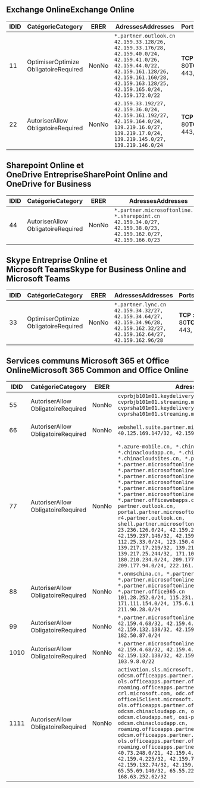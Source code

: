 <!--THIS FILE IS AUTOMATICALLY GENERATED. MANUAL CHANGES WILL BE OVERWRITTEN.-->
<!--Please contact the Office 365 Endpoints team with any questions.-->
<!--China endpoints version 2018102900-->
<!--File generated 2018-10-29 14:00:37.5742-->

## <a name="exchange-online"></a><span data-ttu-id="e72b4-101">Exchange Online</span><span class="sxs-lookup"><span data-stu-id="e72b4-101">Exchange Online</span></span>

<span data-ttu-id="e72b4-102">ID</span><span class="sxs-lookup"><span data-stu-id="e72b4-102">ID</span></span> | <span data-ttu-id="e72b4-103">Catégorie</span><span class="sxs-lookup"><span data-stu-id="e72b4-103">Category</span></span> | <span data-ttu-id="e72b4-104">ER</span><span class="sxs-lookup"><span data-stu-id="e72b4-104">ER</span></span> | <span data-ttu-id="e72b4-105">Adresses</span><span class="sxs-lookup"><span data-stu-id="e72b4-105">Addresses</span></span> | <span data-ttu-id="e72b4-106">Ports</span><span class="sxs-lookup"><span data-stu-id="e72b4-106">Ports</span></span>
-- | -------------------- | -- | --------------------------------------------------------------------------------------------------------------------------------------------------------------------------------------------------------- | ----------------
<span data-ttu-id="e72b4-107">1</span><span class="sxs-lookup"><span data-stu-id="e72b4-107">1</span></span> | <span data-ttu-id="e72b4-108">Optimiser</span><span class="sxs-lookup"><span data-stu-id="e72b4-108">Optimize</span></span><BR><span data-ttu-id="e72b4-109">Obligatoire</span><span class="sxs-lookup"><span data-stu-id="e72b4-109">Required</span></span> | <span data-ttu-id="e72b4-110">Non</span><span class="sxs-lookup"><span data-stu-id="e72b4-110">No</span></span> | `*.partner.outlook.cn`<BR>`42.159.33.128/26, 42.159.33.176/28, 42.159.40.0/24, 42.159.41.0/26, 42.159.44.0/22, 42.159.161.128/26, 42.159.161.160/28, 42.159.163.128/25, 42.159.165.0/24, 42.159.172.0/22` | <span data-ttu-id="e72b4-111">**TCP :** 443, 80</span><span class="sxs-lookup"><span data-stu-id="e72b4-111">**TCP:** 443, 80</span></span>
<span data-ttu-id="e72b4-112">2</span><span class="sxs-lookup"><span data-stu-id="e72b4-112">2</span></span> | <span data-ttu-id="e72b4-113">Autoriser</span><span class="sxs-lookup"><span data-stu-id="e72b4-113">Allow</span></span><BR><span data-ttu-id="e72b4-114">Obligatoire</span><span class="sxs-lookup"><span data-stu-id="e72b4-114">Required</span></span> | <span data-ttu-id="e72b4-115">Non</span><span class="sxs-lookup"><span data-stu-id="e72b4-115">No</span></span> | `42.159.33.192/27, 42.159.36.0/24, 42.159.161.192/27, 42.159.164.0/24, 139.219.16.0/27, 139.219.17.0/24, 139.219.145.0/27, 139.219.146.0/24` | <span data-ttu-id="e72b4-116">**TCP :** 443, 80</span><span class="sxs-lookup"><span data-stu-id="e72b4-116">**TCP:** 443, 80</span></span>

## <a name="sharepoint-online-and-onedrive-for-business"></a><span data-ttu-id="e72b4-117">Sharepoint Online et OneDrive Entreprise</span><span class="sxs-lookup"><span data-stu-id="e72b4-117">SharePoint Online and OneDrive for Business</span></span>

<span data-ttu-id="e72b4-118">ID</span><span class="sxs-lookup"><span data-stu-id="e72b4-118">ID</span></span> | <span data-ttu-id="e72b4-119">Catégorie</span><span class="sxs-lookup"><span data-stu-id="e72b4-119">Category</span></span> | <span data-ttu-id="e72b4-120">ER</span><span class="sxs-lookup"><span data-stu-id="e72b4-120">ER</span></span> | <span data-ttu-id="e72b4-121">Adresses</span><span class="sxs-lookup"><span data-stu-id="e72b4-121">Addresses</span></span> | <span data-ttu-id="e72b4-122">Ports</span><span class="sxs-lookup"><span data-stu-id="e72b4-122">Ports</span></span>
-- | ----------------- | -- | --------------------------------------------------------------------------------------------------------------------- | ----------------
<span data-ttu-id="e72b4-123">4</span><span class="sxs-lookup"><span data-stu-id="e72b4-123">4</span></span> | <span data-ttu-id="e72b4-124">Autoriser</span><span class="sxs-lookup"><span data-stu-id="e72b4-124">Allow</span></span><BR><span data-ttu-id="e72b4-125">Obligatoire</span><span class="sxs-lookup"><span data-stu-id="e72b4-125">Required</span></span> | <span data-ttu-id="e72b4-126">Non</span><span class="sxs-lookup"><span data-stu-id="e72b4-126">No</span></span> | `*.partner.microsoftonline.cn, *.sharepoint.cn`<BR>`42.159.34.0/27, 42.159.38.0/23, 42.159.162.0/27, 42.159.166.0/23` | <span data-ttu-id="e72b4-127">**TCP :** 443, 80</span><span class="sxs-lookup"><span data-stu-id="e72b4-127">**TCP:** 443, 80</span></span>

## <a name="skype-for-business-online-and-microsoft-teams"></a><span data-ttu-id="e72b4-128">Skype Entreprise Online et Microsoft Teams</span><span class="sxs-lookup"><span data-stu-id="e72b4-128">Skype for Business Online and Microsoft Teams</span></span>

<span data-ttu-id="e72b4-129">ID</span><span class="sxs-lookup"><span data-stu-id="e72b4-129">ID</span></span> | <span data-ttu-id="e72b4-130">Catégorie</span><span class="sxs-lookup"><span data-stu-id="e72b4-130">Category</span></span> | <span data-ttu-id="e72b4-131">ER</span><span class="sxs-lookup"><span data-stu-id="e72b4-131">ER</span></span> | <span data-ttu-id="e72b4-132">Adresses</span><span class="sxs-lookup"><span data-stu-id="e72b4-132">Addresses</span></span> | <span data-ttu-id="e72b4-133">Ports</span><span class="sxs-lookup"><span data-stu-id="e72b4-133">Ports</span></span>
-- | -------------------- | -- | -------------------------------------------------------------------------------------------------------------------------------- | ----------------
<span data-ttu-id="e72b4-134">3</span><span class="sxs-lookup"><span data-stu-id="e72b4-134">3</span></span> | <span data-ttu-id="e72b4-135">Optimiser</span><span class="sxs-lookup"><span data-stu-id="e72b4-135">Optimize</span></span><BR><span data-ttu-id="e72b4-136">Obligatoire</span><span class="sxs-lookup"><span data-stu-id="e72b4-136">Required</span></span> | <span data-ttu-id="e72b4-137">Non</span><span class="sxs-lookup"><span data-stu-id="e72b4-137">No</span></span> | `*.partner.lync.cn`<BR>`42.159.34.32/27, 42.159.34.64/27, 42.159.34.96/28, 42.159.162.32/27, 42.159.162.64/27, 42.159.162.96/28` | <span data-ttu-id="e72b4-138">**TCP :** 443, 80</span><span class="sxs-lookup"><span data-stu-id="e72b4-138">**TCP:** 443, 80</span></span>

## <a name="microsoft-365-common-and-office-online"></a><span data-ttu-id="e72b4-139">Services communs Microsoft 365 et Office Online</span><span class="sxs-lookup"><span data-stu-id="e72b4-139">Microsoft 365 Common and Office Online</span></span>

<span data-ttu-id="e72b4-140">ID</span><span class="sxs-lookup"><span data-stu-id="e72b4-140">ID</span></span> | <span data-ttu-id="e72b4-141">Catégorie</span><span class="sxs-lookup"><span data-stu-id="e72b4-141">Category</span></span> | <span data-ttu-id="e72b4-142">ER</span><span class="sxs-lookup"><span data-stu-id="e72b4-142">ER</span></span> | <span data-ttu-id="e72b4-143">Adresses</span><span class="sxs-lookup"><span data-stu-id="e72b4-143">Addresses</span></span> | <span data-ttu-id="e72b4-144">Ports</span><span class="sxs-lookup"><span data-stu-id="e72b4-144">Ports</span></span>
-- | ----------------- | -- | ---------------------------------------------------------------------------------------------------------------------------------------------------------------------------------------------------------------------------------------------------------------------------------------------------------------------------------------------------------------------------------------------------------------------------------------------------------------------------------------------------------------------------------------------------------------------------------------------------------------------------------------------------------------------------------------------------------------------------------------------------------------------------------------------------------------------------------------------------------------------------------------------------------------------- | ----------------
<span data-ttu-id="e72b4-145">5</span><span class="sxs-lookup"><span data-stu-id="e72b4-145">5</span></span> | <span data-ttu-id="e72b4-146">Autoriser</span><span class="sxs-lookup"><span data-stu-id="e72b4-146">Allow</span></span><BR><span data-ttu-id="e72b4-147">Obligatoire</span><span class="sxs-lookup"><span data-stu-id="e72b4-147">Required</span></span> | <span data-ttu-id="e72b4-148">Non</span><span class="sxs-lookup"><span data-stu-id="e72b4-148">No</span></span> | `cvprbjb101m01.keydelivery.mediaservices.chinacloudapi.cn, cvprbjb101m01.streaming.mediaservices.chinacloudapi.cn, cvprsha101m01.keydelivery.mediaservices.chinacloudapi.cn, cvprsha101m01.streaming.mediaservices.chinacloudapi.cn` | <span data-ttu-id="e72b4-149">**TCP :** 443, 80</span><span class="sxs-lookup"><span data-stu-id="e72b4-149">**TCP:** 443, 80</span></span>
<span data-ttu-id="e72b4-150">6</span><span class="sxs-lookup"><span data-stu-id="e72b4-150">6</span></span> | <span data-ttu-id="e72b4-151">Autoriser</span><span class="sxs-lookup"><span data-stu-id="e72b4-151">Allow</span></span><BR><span data-ttu-id="e72b4-152">Obligatoire</span><span class="sxs-lookup"><span data-stu-id="e72b4-152">Required</span></span> | <span data-ttu-id="e72b4-153">Non</span><span class="sxs-lookup"><span data-stu-id="e72b4-153">No</span></span> | `webshell.suite.partner.microsoftonline.cn`<BR>`40.125.169.147/32, 42.159.201.24/32` | <span data-ttu-id="e72b4-154">**TCP :** 443, 80</span><span class="sxs-lookup"><span data-stu-id="e72b4-154">**TCP:** 443, 80</span></span>
<span data-ttu-id="e72b4-155">7</span><span class="sxs-lookup"><span data-stu-id="e72b4-155">7</span></span> | <span data-ttu-id="e72b4-156">Autoriser</span><span class="sxs-lookup"><span data-stu-id="e72b4-156">Allow</span></span><BR><span data-ttu-id="e72b4-157">Obligatoire</span><span class="sxs-lookup"><span data-stu-id="e72b4-157">Required</span></span> | <span data-ttu-id="e72b4-158">Non</span><span class="sxs-lookup"><span data-stu-id="e72b4-158">No</span></span> | `*.azure-mobile.cn, *.chinacloudapi.cn, *.chinacloudapp.cn, *.chinacloud-mobile.cn, *.chinacloudsites.cn, *.partner.microsoftonline-m.cn, *.partner.microsoftonline-m.net.cn, *.partner.microsoftonline-m-i.cn, *.partner.microsoftonline-m-i.net.cn, *.partner.microsoftonline-p.net.cn, *.partner.microsoftonline-p-i.cn, *.partner.microsoftonline-p-i.net.cn, *.partner.officewebapps.cn, *.windowsazure.cn, partner.outlook.cn, portal.partner.microsoftonline.cdnsvc.com, r4.partner.outlook.cn, shell.partner.microsoftonline.cdnsvc.com`<BR>`23.236.126.0/24, 42.159.224.122/32, 42.159.233.91/32, 42.159.237.146/32, 42.159.238.120/32, 58.68.168.0/24, 112.25.33.0/24, 123.150.49.0/24, 125.65.247.0/24, 139.217.17.219/32, 139.217.19.156/32, 139.217.21.3/32, 139.217.25.244/32, 171.107.84.0/24, 180.210.232.0/24, 180.210.234.0/24, 209.177.86.0/24, 209.177.90.0/24, 209.177.94.0/24, 222.161.226.0/24` | <span data-ttu-id="e72b4-159">**TCP :** 443, 80</span><span class="sxs-lookup"><span data-stu-id="e72b4-159">**TCP:** 443, 80</span></span>
<span data-ttu-id="e72b4-160">8</span><span class="sxs-lookup"><span data-stu-id="e72b4-160">8</span></span> | <span data-ttu-id="e72b4-161">Autoriser</span><span class="sxs-lookup"><span data-stu-id="e72b4-161">Allow</span></span><BR><span data-ttu-id="e72b4-162">Obligatoire</span><span class="sxs-lookup"><span data-stu-id="e72b4-162">Required</span></span> | <span data-ttu-id="e72b4-163">Non</span><span class="sxs-lookup"><span data-stu-id="e72b4-163">No</span></span> | `*.onmschina.cn, *.partner.microsoftonline.net.cn, *.partner.microsoftonline-i.cn, *.partner.microsoftonline-i.net.cn, *.partner.office365.cn`<BR>`101.28.252.0/24, 115.231.150.0/24, 123.235.32.0/24, 171.111.154.0/24, 175.6.10.0/24, 180.210.229.0/24, 211.90.28.0/24` | <span data-ttu-id="e72b4-164">**TCP :** 443, 80</span><span class="sxs-lookup"><span data-stu-id="e72b4-164">**TCP:** 443, 80</span></span>
<span data-ttu-id="e72b4-165">9</span><span class="sxs-lookup"><span data-stu-id="e72b4-165">9</span></span> | <span data-ttu-id="e72b4-166">Autoriser</span><span class="sxs-lookup"><span data-stu-id="e72b4-166">Allow</span></span><BR><span data-ttu-id="e72b4-167">Obligatoire</span><span class="sxs-lookup"><span data-stu-id="e72b4-167">Required</span></span> | <span data-ttu-id="e72b4-168">Non</span><span class="sxs-lookup"><span data-stu-id="e72b4-168">No</span></span> | `*.partner.microsoftonline-p.cn`<BR>`42.159.4.68/32, 42.159.4.200/32, 42.159.7.156/32, 42.159.132.138/32, 42.159.133.17/32, 42.159.135.78/32, 182.50.87.0/24` | <span data-ttu-id="e72b4-169">**TCP :** 443, 80</span><span class="sxs-lookup"><span data-stu-id="e72b4-169">**TCP:** 443, 80</span></span>
<span data-ttu-id="e72b4-170">10</span><span class="sxs-lookup"><span data-stu-id="e72b4-170">10</span></span> | <span data-ttu-id="e72b4-171">Autoriser</span><span class="sxs-lookup"><span data-stu-id="e72b4-171">Allow</span></span><BR><span data-ttu-id="e72b4-172">Obligatoire</span><span class="sxs-lookup"><span data-stu-id="e72b4-172">Required</span></span> | <span data-ttu-id="e72b4-173">Non</span><span class="sxs-lookup"><span data-stu-id="e72b4-173">No</span></span> | `*.partner.microsoftonline.cn`<BR>`42.159.4.68/32, 42.159.4.200/32, 42.159.7.156/32, 42.159.132.138/32, 42.159.133.17/32, 42.159.135.78/32, 103.9.8.0/22` | <span data-ttu-id="e72b4-174">**TCP :** 443, 80</span><span class="sxs-lookup"><span data-stu-id="e72b4-174">**TCP:** 443, 80</span></span>
<span data-ttu-id="e72b4-175">11</span><span class="sxs-lookup"><span data-stu-id="e72b4-175">11</span></span> | <span data-ttu-id="e72b4-176">Autoriser</span><span class="sxs-lookup"><span data-stu-id="e72b4-176">Allow</span></span><BR><span data-ttu-id="e72b4-177">Obligatoire</span><span class="sxs-lookup"><span data-stu-id="e72b4-177">Required</span></span> | <span data-ttu-id="e72b4-178">Non</span><span class="sxs-lookup"><span data-stu-id="e72b4-178">No</span></span> | `activation.sls.microsoft.com, bjb-odcsm.officeapps.partner.office365.cn, bjb-ols.officeapps.partner.office365.cn, bjb-roaming.officeapps.partner.office365.cn, crl.microsoft.com, odc.officeapps.live.com, office15client.microsoft.com, officecdn.microsoft.com, ols.officeapps.partner.office365.cn, osi-prod-bjb01-odcsm.chinacloudapp.cn, osiprod-scus01-odcsm.cloudapp.net, osi-prod-sha01-odcsm.chinacloudapp.cn, roaming.officeapps.partner.office365.cn, sha-odcsm.officeapps.partner.office365.cn, sha-ols.officeapps.partner.office365.cn, sha-roaming.officeapps.partner.office365.cn`<BR>`40.73.248.0/21, 42.159.4.45/32, 42.159.4.50/32, 42.159.4.225/32, 42.159.7.13/32, 42.159.132.73/32, 42.159.132.74/32, 42.159.132.75/32, 65.52.98.231/32, 65.55.69.140/32, 65.55.227.140/32, 70.37.81.47/32, 168.63.252.62/32` | <span data-ttu-id="e72b4-179">**TCP :** 443, 80</span><span class="sxs-lookup"><span data-stu-id="e72b4-179">**TCP:** 443, 80</span></span>
